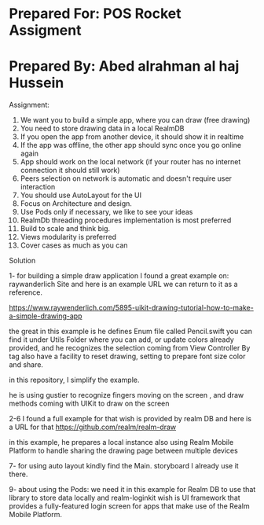 # Prepared For: POS Rocket Assigment
# Prepared By: Abed alrahman al haj Hussein


Assignment:

1. We want you to build a simple app, where you can draw (free drawing)
2. You need to store drawing data in a local RealmDB
3. If you open the app from another device, it should show it in realtime
4. If the app was offline, the other app should sync once you go online again
5. App should work on the local network (if your router has no internet connection it should still work)
6. Peers selection on network is automatic and doesn't require user interaction
7. You should use AutoLayout for the UI
8. Focus on Architecture and design.
9. Use Pods only if necessary, we like to see your ideas  
10. RealmDb threading procedures implementation is most preferred
11. Build to scale and think big.
12. Views modularity is preferred
13. Cover cases as much as you can


Solution

1- for building a simple draw application I found a great example on: raywanderlich Site and here is an example URL we can return to it as a reference.

https://www.raywenderlich.com/5895-uikit-drawing-tutorial-how-to-make-a-simple-drawing-app

the great in this example is he defines Enum file called Pencil.swift you can find it under Utils Folder where you can add, or update colors already provided, and he recognizes the selection coming from View Controller By tag 
also have a facility to reset drawing, setting to prepare font size color and share.

in this repository, I simplify the example.

he is using gustier to recognize fingers moving on the screen , and  draw methods coming with UIKit to draw on the screen

2-6 I found a full example for that wish is provided by realm DB and here is a URL for that 
https://github.com/realm/realm-draw

in this example, he prepares a local instance also using Realm Mobile Platform to handle sharing the drawing page between multiple devices 


7- for using auto layout kindly find the Main. storyboard I already use it there.

9- about using the Pods: we need it in this example for Realm DB to use that library to store data locally and realm-loginkit wish is UI framework that provides a fully-featured login screen for apps that make use of the Realm Mobile Platform.
